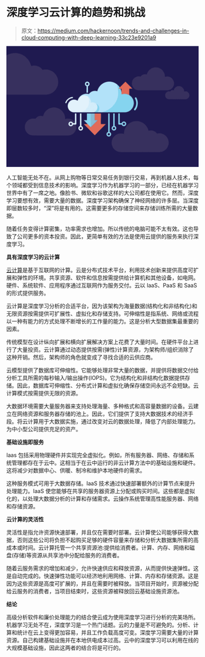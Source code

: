 # 深度学习云计算的趋势和挑战

> 原文：<https://medium.com/hackernoon/trends-and-challenges-in-cloud-computing-with-deep-learning-33c23e9201a9>

![](img/11b9af0ca28d0bd5154315898a1dc36a.png)

人工智能无处不在。从网上购物等日常交易任务到银行交易，再到机器人技术，每个领域都受到信息技术的影响。深度学习作为机器学习的一部分，已经在机器学习世界中有了一席之地。像脸书、微软和谷歌这样的大公司都在使用它。然而，深度学习要想有效，需要大量的数据。深度学习架构确保了神经网络的许多层。当深度即层数较多时，“深”将是有用的。这需要更多的存储空间来存储训练所需的大量数据。

随着任务变得计算密集，功率需求也增加。所以传统的电脑可能不太有效。这也导致了公司更多的资本投资。因此，更简单有效的方法是使用云提供的服务来执行深度学习。

**具有深度学习的云计算**

[云计算](https://skillsstreet.com/cloud-computing-career/)是基于互联网的计算。云是分布式技术平台，利用技术创新来提供高度可扩展和弹性的环境。共享资源、软件和信息按需提供给计算机和其他设备，如电网。硬件、系统软件、应用程序通过互联网作为服务交付。云以 IaaS、PaaS 和 SaaS 的形式提供服务。

云计算是深度学习分析的合适平台，因为该架构为海量数据(结构化和非结构化)和无限资源按需提供可扩展性、虚拟化和存储支持。可伸缩性是指系统、网络或流程以一种有能力的方式处理不断增长的工作量的能力。这是分析大型数据集最重要的因素。

传统模型在设计纵向扩展和横向扩展解决方案上花费了大量时间。在硬件平台上进行了大量投资。云计算通过动态提供按需(弹性)计算资源，为架构师/组织消除了这种开销。然后，架构师的角色就变成了寻找合适的云供应商。

云模型提供了数据库可伸缩性。它能够处理非常大量的数据，并提供将数据交付给分析工具所需的每秒输入/输出操作(IOPS)。它为结构化和非结构化数据提供存储。因此，数据库可伸缩性、分布式计算和虚拟化确保存储空间永远不会短缺。云计算模式按需提供无限的资源。

大数据环境需要大量服务器来支持处理海量、多种格式和高容量数据的设备。云建立在网络资源和服务器存储的池上。因此，它们提供了支持大数据技术的经济手段。将云计算用于大数据实施，通过改变对云的数据处理，降低了内部处理能力。为中小型公司提供充足的资产。

**基础设施即服务**

Iaas 包括采用物理硬件并实现完全虚拟化。例如，所有服务器、网络、存储和系统管理都存在于云中。这相当于在云中运行的非云计算方法中的基础设施和硬件。这将减少对数据中心、供暖、制冷和维护本地硬件的需求。

这种服务模式可用于大数据存储。IaaS 技术通过快速部署额外的计算节点来提升处理能力。IaaS 使您能够在共享的服务器资源上分配或购买时间。这些都是虚拟化的，以处理大数据分析的计算和存储需求。云操作系统管理高性能服务器、网络和存储资源。

**云计算的灵活性**

灵活性是指允许资源快速部署，并且仅在需要时部署。云计算使公司能够获得大数据，否则这些公司将负担不起购买足够的硬件容量来存储和分析大数据集所需的高成本或时间。云计算托管一个共享资源池:提供给消费者。计算、内存、网络和磁盘(存储)等资源从共享池中分配给服务的消费者。

随着云服务需求的增加和减少，允许快速供应和释放资源，从而提供快速弹性。这是自动完成的。快速弹性功能可以经济地利用网络、计算、内存和存储资源。这是因为这些资源是高度可扩展的，并且在需要时被释放。当项目开始时，资源被分配给云服务的消费者，当项目结束时，这些资源被释放回云基础设施资源池。

**结论**

高级分析软件和廉价处理能力的结合使云成为使用深度学习进行分析的完美场所。机器学习无处不在，深度学习是一个热门话题。云的力量是不可避免的。分析、计算和统计在云上变得更加容易，并且工作负载高度可变。深度学习需要大量的计算资源。自己构建基础设施并在本地供电成本过高。云中的深度学习可以利用在线的大规模基础设施，因此这两者的结合将是可行的。